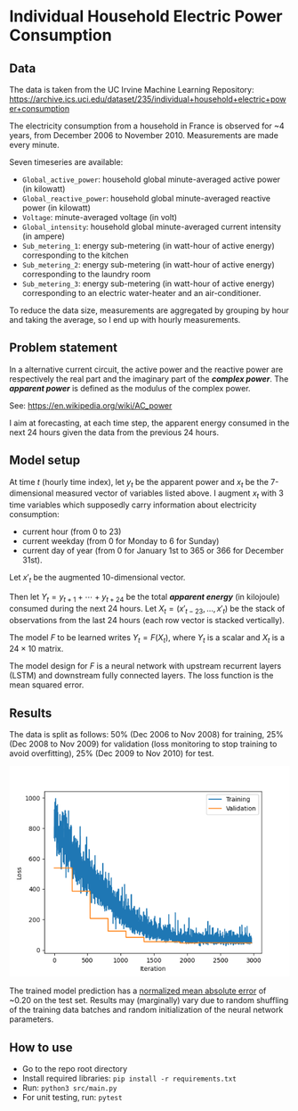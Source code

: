 # Individual Household Electric Power Consumption

## Data

The data is taken from the UC Irvine Machine Learning Repository: https://archive.ics.uci.edu/dataset/235/individual+household+electric+power+consumption

The electricity consumption from a household in France is observed for ~4 years, from December 2006 to November 2010. Measurements are made every minute.

Seven timeseries are available:

- `Global_active_power`: household global minute-averaged active power (in kilowatt)
- `Global_reactive_power`: household global minute-averaged reactive power (in kilowatt)
- `Voltage`: minute-averaged voltage (in volt)
- `Global_intensity`: household global minute-averaged current intensity (in  ampere)
- `Sub_metering_1`: energy sub-metering (in watt-hour of active energy) corresponding to the kitchen
- `Sub_metering_2`: energy sub-metering (in watt-hour of active energy) corresponding to the laundry room
- `Sub_metering_3`: energy sub-metering (in watt-hour of active energy) corresponding to an electric water-heater and an air-conditioner.

To reduce the data size, measurements are aggregated by grouping by hour and taking the average, so I end up with hourly measurements.

## Problem statement

In a alternative current circuit, the active power and the reactive power are respectively the real part and the imaginary part of the ***complex power***. The ***apparent power*** is defined as the modulus of the complex power.

See: https://en.wikipedia.org/wiki/AC_power

I aim at forecasting, at each time step, the apparent energy consumed in the next 24 hours given the data from the previous 24 hours.

## Model setup

At time $t$ (hourly time index), let $y_t$ be the apparent power and $x_t$ be the 7-dimensional measured vector of variables listed above. I augment $x_t$ with 3 time variables which supposedly carry information about electricity consumption:

- current hour (from 0 to 23)
- current weekday (from 0 for Monday to 6 for Sunday)
- current day of year (from 0 for January 1st to 365 or 366 for December 31st).

Let $x'_t$ be the augmented 10-dimensional vector.

Then let $Y_t = y_{t+1} + \cdots + y_{t+24}$ be the total ***apparent energy*** (in kilojoule) consumed during the next 24 hours. Let $X_t = (x'_{t-23}, \dots, x'_t)$ be the stack of observations from the last 24 hours (each row vector is stacked vertically).

The model $F$ to be learned writes $Y_t = F(X_t)$, where $Y_t$ is a scalar and $X_t$ is a $24 \times 10$ matrix.

The model design for $F$ is a neural network with upstream recurrent layers (LSTM) and downstream fully connected layers. The loss function is the mean squared error.

## Results

The data is split as follows: 50% (Dec 2006 to Nov 2008) for training, 25% (Dec 2008 to Nov 2009) for validation (loss monitoring to stop training to avoid overfitting), 25% (Dec 2009 to Nov 2010) for test.

<p align="center">
  <img src="https://github.com/paulbuiqg/houselec/blob/main/viz/training_history.png" />
</p>

The trained model prediction has a [normalized mean absolute error](https://agrimabahl.medium.com/mape-v-s-mae-v-s-rmse-3e358fd58f65) of ~0.20 on the test set. Results may (marginally) vary due to random shuffling of the training data batches and random initialization of the neural network parameters.

## How to use

- Go to the repo root directory
- Install required libraries: `pip install -r requirements.txt`
- Run: `python3 src/main.py`
- For unit testing, run: `pytest`
